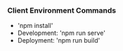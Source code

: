 ### Client Environment Commands

* 'npm install'
* Development: 'npm run serve'
* Deployment: 'npm run build'